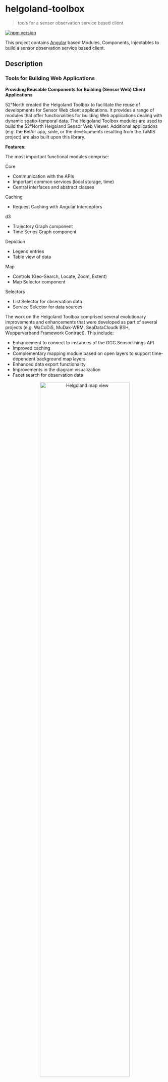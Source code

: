 # helgoland-toolbox

> tools for a sensor observation service based client

[![npm version](https://badge.fury.io/js/%40helgoland%2Fcore.svg)](https://badge.fury.io/js/%40helgoland%2Fcore)

<!-- [![dependencies Status](https://david-dm.org/52north/helgoland-toolbox/status.svg)](https://david-dm.org/52north/helgoland-toolbox)
[![devDependencies Status](https://david-dm.org/52north/helgoland-toolbox/dev-status.svg)](https://david-dm.org/52north/helgoland-toolbox?type=dev) -->

This project contains [Angular](https://angular.io/) based Modules, Components, Injectables to build a sensor observation service based client.

## Description

### Tools for Building Web Applications
**Providing Reusable Components for Building (Sensor Web) Client Applications**

52°North created the Helgoland Toolbox to facilitate the reuse of developments for Sensor Web client applications. It provides a range of modules that offer functionalities for building Web applications dealing with dynamic spatio-temporal data. The Helgoland Toolbox modules are used to build the 52°North Helgoland Sensor Web Viewer. Additional applications (e.g. the BelAir app, smle, or the developments resulting from the TaMIS project) are also built upon this library.

**Features:**

The most important functional modules comprise:

Core
- Communication with the APIs
- Important common services (local storage, time)
- Central interfaces and abstract classes

Caching
- Request Caching with Angular Interceptors

d3
- Trajectory Graph component
- Time Series Graph component

Depiction
- Legend entries
- Table view of data

Map
- Controls (Geo-Search, Locate, Zoom, Extent)
- Map Selector component

Selectors
- List Selector for observation data
- Service Selector for data sources

The work on the Helgoland Toolbox comprised several evolutionary improvements and enhancements that were developed as part of several projects (e.g. WaCoDiS, MuDak-WRM. SeaDataCloudk BSH, Wupperverband Framework Contract). This include:

- Enhancement to connect to instances of the OGC SensorThings API
- Improved caching
- Complementary mapping module based on open layers to support time-dependent background map layers
- Enhanced data export functionality
- Improvements in the diagram visualization
- Facet search for observation data

<p align="center">
  <img src="https://user-images.githubusercontent.com/3830314/81534731-d1905380-9368-11ea-8c6f-213b96dd5c41.jpg" alt="Helgoland map view" width="75%"/>
</p>

**Key Technologies:**

- JavaScript
- TypeScript
- Angular
- Leaflet
- d3
- Open Layers

**Benefits:**

 - Reusable components for building client applications
 - Modules for visualizing different types of sensor data (time series, trajectories, profiles)
 - Mapping modules
 - Different components for data selection
 
## Quick Start

### Dependencies

#### Node/NPM

Install latest Node and NPM following the [instructions](https://nodejs.org/en/download/). Make sure you have Node version ≥ 10 and NPM ≥ 6. `brew install node` for Mac.

### Installing

- `fork` this repository.
- `clone` your fork to your local environment.
- `npm install` to install required dependencies.

### Build the libraries

- `npm run lib:build` for building the library once

### Other commands

#### Lint the complete code

- `npm start` will start the test application, which provide views for the main modules and components
- the app, and their corrensponding files can be found in the `src` folder

### See Documentation

- a module based documentation can be found here: <https://52north.github.io/helgoland-toolbox/>
- there is also a how to page with different use cases: <https://52north.github.io/helgoland-toolbox/additional-documentation/how-tos.html>

<!-- TODO: check how toos, if their are still valid -->

## Development

- different moduls are in the projects folder
<!-- TODO: short description to every module -->

### use customized toolbox in an other app development

#### build Toolbox

- `npm run lib:build` builds the complete toolbox in the `dist`-folder
- after build `npm run lib:pack` packs every module to a file in the following structure `helgoland-MODULENAME-CURRENT_VERSION.tgz` in the `root`-folder
- every packed module can be used by installing it in app development with it's relative path, for example `npm install ../helgoland-toolbox/helgoland-MODULENAME-CURRENT_VERSION.tgz`

### Other commands

#### Run tests

- all implemented tests for the modules can be run by `npm test`

#### Lint the complete code

- `ng lint` for performing static code analysis.

#### Generate documentation

- `npm run compodoc` for generating documentation locally
- `npm run gh-pages` for generating documentation and uploading it to GitHub Pages

##### Bump library version

- `npm version ***` to increase library version. [More on bumping](https://docs.npmjs.com/cli/version).

<!-- `preversion` script in this case will automatically run project testing and linting in prior in order to check that the library is ready for publishing. -->

<!-- ## Supported series API versions mapping

| helgoland-toolbox version | [series rest API](https://github.com/52North/series-rest-api) version |
| :-----------------------: | :-------------------------------------------------------------------: |
|      v0.0.1-alpha.53      |                                v1.10.2                                | -->

## Troubleshooting while using this library

- add `allowSyntheticDefaultImports: true` to your tsconfig.json to avoid error messages like `... has no default export`
- don't forget to add styles of nested dependencies


## References

- [INSPIRE Download Service](http://inspire.ec.europa.eu/id/document/tg/download-sos) 
- [Federal Maritime and Hydrographic Agency (BSH)](https://www.bsh.de/)
- [Wupperverband](https://www.wupperverband.de/)
- [SeaDataCloud](https://www.seadatanet.org/About-us/SeaDataCloud)
- [WaCoDiS](https://wacodis.fbg-hsbo.de/)
- [MuDak-WRM](https://www.mudak-wrm.kit.edu/)
- [mVIZ](https://mviz.geo.tu-dresden.de/)
- [IRCEL-CELINE BelAir](https://52north.org/references/belair/)
